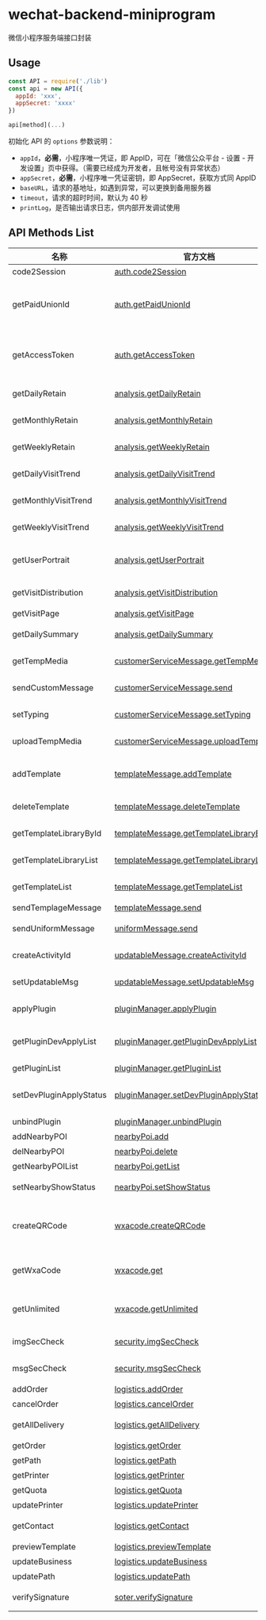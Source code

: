 # wechat-backend-miniprogram

微信小程序服务端接口封装

## Usage

```js
const API = require('./lib')
const api = new API({
  appId: 'xxx',
  appSecret: 'xxxx'
})

api[method](...)
```

初始化 API 的 `options` 参数说明：

- `appId`，**必需**，小程序唯一凭证，即 AppID，可在「微信公众平台 - 设置 - 开发设置」页中获得。（需要已经成为开发者，且帐号没有异常状态）
- `appSecret`，**必需**，小程序唯一凭证密钥，即 AppSecret，获取方式同 AppID
- `baseURL`，请求的基地址，如遇到异常，可以更换到备用服务器
- `timeout`，请求的超时时间，默认为 40 秒
- `printLog`，是否输出请求日志，供内部开发调试使用

## API Methods List

<!--

名称|功能
----|----
code2Session|登录凭证校验
getPaidUnionId|用户支付完成后，获取该用户的 UnionId
getAccessToken|获取小程序全局唯一后台接口调用凭据（access_token）
getDailyRetain|获取用户访问小程序日留存
getMonthlyRetain|获取用户访问小程序月留存
getWeeklyRetain|获取用户访问小程序周留存
getDailyVisitTrend|获取用户访问小程序数据日趋势
getMonthlyVisitTrend|获取用户访问小程序数据月趋势
getWeeklyVisitTrend|获取用户访问小程序数据周趋势
getUserPortrait|获取小程序新增或活跃用户的画像分布数据
getVisitDistribution|获取用户小程序访问分布数据
getVisitPage|访问页面
getDailySummary|获取用户访问小程序数据概况
getTempMedia|获取客服消息内的临时素材
sendCustomMessage|发送客服消息给用户
setTyping|下发客服当前输入状态给用户
uploadTempMedia|把媒体文件上传到微信服务器
addTemplate|组合模板并添加至帐号下的个人模板库
deleteTemplate|删除帐号下的某个模板
getTemplateLibraryById|获取模板库某个模板标题下关键词库
getTemplateLibraryList|获取小程序模板库标题列表
getTemplateList|获取帐号下已存在的模板列表
sendTemplageMessage|发送模板消息
sendUniformMessage|下发小程序和公众号统一的服务消息
createActivityId|创建被分享动态消息的 activity_id
setUpdatableMsg|修改被分享的动态消息
applyPlugin|向插件开发者发起使用插件的申请
getPluginDevApplyList|获取当前所有插件使用方（供插件开发者调用）
getPluginList|查询已添加的插件
setDevPluginApplyStatus|修改插件使用申请的状态（供插件开发者调用）
unbindPlugin|删除已添加的插件
addNearbyPOI|添加附近的地点
delNearbyPOI|删除附近的地点
getNearbyPOIList|查看附近的地点列表
setNearbyShowStatus|展示/取消展示附近小程序
createQRCode|获取小程序二维码，适用于需要的码数量较少的业务场景
getWxaCode|获取小程序码，适用于需要的码数量较少的业务场景
getUnlimited|获取小程序码，适用于需要的码数量极多的业务场景
imgSecCheck|校验一张图片是否含有违法违规内容
msgSecCheck|检查一段文本是否含有违法违规内容
addOrder|生成运单
cancelOrder|取消运单
getAllDelivery|获取支持的快递公司列表
getOrder|获取运单数据
getPath|查询运单轨迹
getPrinter|获取打印员
getQuota|获取电子面单余额
updatePrinter|更新打印员
getContact|获取面单联系人信息
previewTemplate|预览面单模板
updateBusiness|更新商户审核结果
updatePath|更新运单轨迹
verifySignature|SOTER 生物认证秘钥签名验证

-->

名称|官方文档|功能
----|----|---
code2Session|[auth.code2Session](https://developers.weixin.qq.com/miniprogram/dev/api-backend/auth.code2Session.html)|登录凭证校验
getPaidUnionId|[auth.getPaidUnionId](https://developers.weixin.qq.com/miniprogram/dev/api-backend/auth.getPaidUnionId.html)|用户支付完成后，获取该用户的 UnionId，无需用户授权
getAccessToken|[auth.getAccessToken](https://developers.weixin.qq.com/miniprogram/dev/api-backend/auth.getAccessToken.html)|获取小程序全局唯一后台接口调用凭据（access_token）
getDailyRetain|[analysis.getDailyRetain](https://developers.weixin.qq.com/miniprogram/dev/api-backend/analysis.getDailyRetain.html)|获取用户访问小程序日留存
getMonthlyRetain|[analysis.getMonthlyRetain](https://developers.weixin.qq.com/miniprogram/dev/api-backend/analysis.getMonthlyRetain.html)|获取用户访问小程序月留存
getWeeklyRetain|[analysis.getWeeklyRetain](https://developers.weixin.qq.com/miniprogram/dev/api-backend/analysis.getWeeklyRetain.html)|获取用户访问小程序周留存
getDailyVisitTrend|[analysis.getDailyVisitTrend](https://developers.weixin.qq.com/miniprogram/dev/api-backend/analysis.getDailyVisitTrend.html)|获取用户访问小程序数据日趋势
getMonthlyVisitTrend|[analysis.getMonthlyVisitTrend](https://developers.weixin.qq.com/miniprogram/dev/api-backend/analysis.getMonthlyVisitTrend.html)|获取用户访问小程序数据月趋势
getWeeklyVisitTrend|[analysis.getWeeklyVisitTrend](https://developers.weixin.qq.com/miniprogram/dev/api-backend/analysis.getWeeklyVisitTrend.html)|获取用户访问小程序数据周趋势
getUserPortrait|[analysis.getUserPortrait](https://developers.weixin.qq.com/miniprogram/dev/api-backend/analysis.getUserPortrait.html)|获取小程序新增或活跃用户的画像分布数据
getVisitDistribution|[analysis.getVisitDistribution](https://developers.weixin.qq.com/miniprogram/dev/api-backend/analysis.getVisitDistribution.html)|获取用户小程序访问分布数据
getVisitPage|[analysis.getVisitPage](https://developers.weixin.qq.com/miniprogram/dev/api-backend/analysis.getVisitPage.html)|访问页面
getDailySummary|[analysis.getDailySummary](https://developers.weixin.qq.com/miniprogram/dev/api-backend/analysis.getDailySummary.html)|获取用户访问小程序数据概况
getTempMedia|[customerServiceMessage.getTempMedia](https://developers.weixin.qq.com/miniprogram/dev/api-backend/customerServiceMessage.getTempMedia.html)|获取客服消息内的临时素材
sendCustomMessage|[customerServiceMessage.send](https://developers.weixin.qq.com/miniprogram/dev/api-backend/customerServiceMessage.send.html)|发送客服消息给用户
setTyping|[customerServiceMessage.setTyping](https://developers.weixin.qq.com/miniprogram/dev/api-backend/customerServiceMessage.setTyping.html)|下发客服当前输入状态给用户
uploadTempMedia|[customerServiceMessage.uploadTempMedia](https://developers.weixin.qq.com/miniprogram/dev/api-backend/customerServiceMessage.uploadTempMedia.html)|把媒体文件上传到微信服务器
addTemplate|[templateMessage.addTemplate](https://developers.weixin.qq.com/miniprogram/dev/api-backend/templateMessage.addTemplate.html)|组合模板并添加至帐号下的个人模板库
deleteTemplate|[templateMessage.deleteTemplate](https://developers.weixin.qq.com/miniprogram/dev/api-backend/templateMessage.deleteTemplate.html)|删除帐号下的某个模板
getTemplateLibraryById|[templateMessage.getTemplateLibraryById](https://developers.weixin.qq.com/miniprogram/dev/api-backend/templateMessage.getTemplateLibraryById.html)|获取模板库某个模板标题下关键词库
getTemplateLibraryList|[templateMessage.getTemplateLibraryList](https://developers.weixin.qq.com/miniprogram/dev/api-backend/templateMessage.getTemplateLibraryList.html)|获取小程序模板库标题列表
getTemplateList|[templateMessage.getTemplateList](https://developers.weixin.qq.com/miniprogram/dev/api-backend/templateMessage.getTemplateList.html)|获取帐号下已存在的模板列表
sendTemplageMessage|[templateMessage.send](https://developers.weixin.qq.com/miniprogram/dev/api-backend/templateMessage.send.html)|发送模板消息
sendUniformMessage|[uniformMessage.send](https://developers.weixin.qq.com/miniprogram/dev/api-backend/uniformMessage.send.html)|下发小程序和公众号统一的服务消息
createActivityId|[updatableMessage.createActivityId](https://developers.weixin.qq.com/miniprogram/dev/api-backend/updatableMessage.createActivityId.html)|创建被分享动态消息的 activity_id
setUpdatableMsg|[updatableMessage.setUpdatableMsg](https://developers.weixin.qq.com/miniprogram/dev/api-backend/updatableMessage.setUpdatableMsg.html)|修改被分享的动态消息
applyPlugin|[pluginManager.applyPlugin](https://developers.weixin.qq.com/miniprogram/dev/api-backend/pluginManager.applyPlugin.html)|向插件开发者发起使用插件的申请
getPluginDevApplyList|[pluginManager.getPluginDevApplyList](https://developers.weixin.qq.com/miniprogram/dev/api-backend/pluginManager.getPluginDevApplyList.html)|获取当前所有插件使用方（供插件开发者调用）
getPluginList|[pluginManager.getPluginList](https://developers.weixin.qq.com/miniprogram/dev/api-backend/pluginManager.getPluginList.html)|查询已添加的插件
setDevPluginApplyStatus|[pluginManager.setDevPluginApplyStatus](https://developers.weixin.qq.com/miniprogram/dev/api-backend/pluginManager.setDevPluginApplyStatus.html)|修改插件使用申请的状态（供插件开发者调用）
unbindPlugin|[pluginManager.unbindPlugin](https://developers.weixin.qq.com/miniprogram/dev/api-backend/pluginManager.unbindPlugin.html)|删除已添加的插件
addNearbyPOI|[nearbyPoi.add](https://developers.weixin.qq.com/miniprogram/dev/api-backend/nearbyPoi.add.html)|添加地点
delNearbyPOI|[nearbyPoi.delete](https://developers.weixin.qq.com/miniprogram/dev/api-backend/nearbyPoi.delete.html)|删除地点
getNearbyPOIList|[nearbyPoi.getList](https://developers.weixin.qq.com/miniprogram/dev/api-backend/nearbyPoi.getList.html)|查看地点列表
setNearbyShowStatus|[nearbyPoi.setShowStatus](https://developers.weixin.qq.com/miniprogram/dev/api-backend/nearbyPoi.setShowStatus.html)|展示/取消展示附近小程序
createQRCode|[wxacode.createQRCode](https://developers.weixin.qq.com/miniprogram/dev/api-backend/wxacode.createQRCode.html)|获取小程序二维码，适用于需要的码数量较少的业务场景
getWxaCode|[wxacode.get](https://developers.weixin.qq.com/miniprogram/dev/api-backend/wxacode.get.html)|获取小程序码，适用于需要的码数量较少的业务场景
getUnlimited|[wxacode.getUnlimited](https://developers.weixin.qq.com/miniprogram/dev/api-backend/wxacode.getUnlimited.html)|获取小程序码，适用于需要的码数量极多的业务场景
imgSecCheck|[security.imgSecCheck](https://developers.weixin.qq.com/miniprogram/dev/api-backend/security.imgSecCheck.html)|校验一张图片是否含有违法违规内容
msgSecCheck|[security.msgSecCheck](https://developers.weixin.qq.com/miniprogram/dev/api-backend/security.msgSecCheck.html)|检查一段文本是否含有违法违规内容
addOrder|[logistics.addOrder](https://developers.weixin.qq.com/miniprogram/dev/api-backend/logistics.addOrder.html)|生成运单
cancelOrder|[logistics.cancelOrder](https://developers.weixin.qq.com/miniprogram/dev/api-backend/logistics.cancelOrder.html)|取消运单
getAllDelivery|[logistics.getAllDelivery](https://developers.weixin.qq.com/miniprogram/dev/api-backend/logistics.getAllDelivery.html)|获取支持的快递公司列表
getOrder|[logistics.getOrder](https://developers.weixin.qq.com/miniprogram/dev/api-backend/logistics.getOrder.html)|获取运单数据
getPath|[logistics.getPath](https://developers.weixin.qq.com/miniprogram/dev/api-backend/logistics.getPath.html)|查询运单轨迹
getPrinter|[logistics.getPrinter](https://developers.weixin.qq.com/miniprogram/dev/api-backend/logistics.getPrinter.html)|获取打印员
getQuota|[logistics.getQuota](https://developers.weixin.qq.com/miniprogram/dev/api-backend/logistics.getQuota.html)|获取电子面单余额
updatePrinter|[logistics.updatePrinter](https://developers.weixin.qq.com/miniprogram/dev/api-backend/logistics.updatePrinter.html)|更新打印员
getContact|[logistics.getContact](https://developers.weixin.qq.com/miniprogram/dev/api-backend/logistics.getContact.html)|获取面单联系人信息
previewTemplate|[logistics.previewTemplate](https://developers.weixin.qq.com/miniprogram/dev/api-backend/logistics.previewTemplate.html)|预览面单模板
updateBusiness|[logistics.updateBusiness](https://developers.weixin.qq.com/miniprogram/dev/api-backend/logistics.updateBusiness.html)|更新商户审核结果
updatePath|[logistics.updatePath](https://developers.weixin.qq.com/miniprogram/dev/api-backend/logistics.updatePath.html)|更新运单轨迹
verifySignature|[soter.verifySignature](https://developers.weixin.qq.com/miniprogram/dev/api-backend/soter.verifySignature.html)|SOTER 生物认证秘钥签名验证
